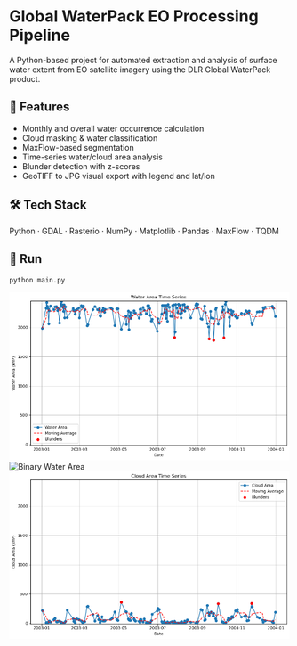 # Global WaterPack EO Processing Pipeline

A Python-based project for automated extraction and analysis of surface water extent from EO satellite imagery using the DLR Global WaterPack product.

## 📌 Features
- Monthly and overall water occurrence calculation
- Cloud masking & water classification
- MaxFlow-based segmentation
- Time-series water/cloud area analysis
- Blunder detection with z-scores
- GeoTIFF to JPG visual export with legend and lat/lon

## 🛠 Tech Stack
Python · GDAL · Rasterio · NumPy · Matplotlib · Pandas · MaxFlow · TQDM

## 🚀 Run
```bash
python main.py
```
![Water Area](Water%20Area%20Time%20Series.png)
![Binary Water Area](Binary%Water%20Area%20Time%20Series.png)
![Cloud Area](Cloud%20Area%20Time%20Series.png)
